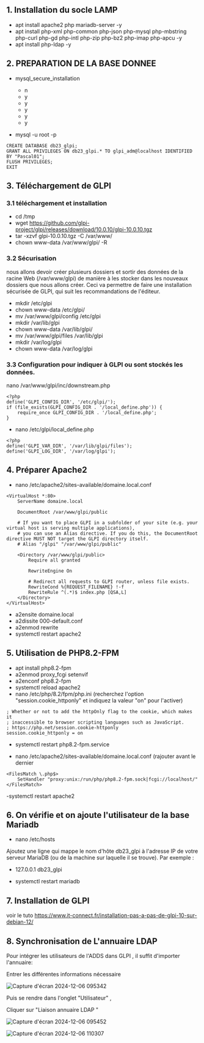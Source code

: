## 1. Installation du socle LAMP

- apt install apache2 php mariadb-server -y
- apt install php-xml php-common php-json php-mysql php-mbstring php-curl php-gd php-intl php-zip php-bz2 php-imap php-apcu -y
- apt install php-ldap -y

## 2. PREPARATION DE LA BASE DONNEE

- mysql_secure_installation
	- n
	- y
	- y
	- y
	- y
	- y

- mysql -u root -p

```
CREATE DATABASE db23_glpi;
GRANT ALL PRIVILEGES ON db23_glpi.* TO glpi_adm@localhost IDENTIFIED BY "Pascal01";
FLUSH PRIVILEGES;
EXIT
```

## 3. Téléchargement de GLPI

### 3.1 téléchargement et installation
- cd /tmp
- wget https://github.com/glpi-project/glpi/releases/download/10.0.10/glpi-10.0.10.tgz
- tar -xzvf glpi-10.0.10.tgz -C /var/www/
- chown www-data /var/www/glpi/ -R

### 3.2 Sécurisation
nous allons devoir créer plusieurs dossiers et sortir des données de la racine Web (/var/www/glpi) de manière à les stocker dans les nouveaux dossiers que nous allons créer. Ceci va permettre de faire une installation sécurisée de GLPI, qui suit les recommandations de l'éditeur.

- mkdir /etc/glpi
- chown www-data /etc/glpi/
- mv /var/www/glpi/config /etc/glpi
- mkdir /var/lib/glpi
- chown www-data /var/lib/glpi/
- mv /var/www/glpi/files /var/lib/glpi
- mkdir /var/log/glpi
- chown www-data /var/log/glpi


### 3.3 Configuration  pour indiquer à GLPI ou sont stockés les données.

nano /var/www/glpi/inc/downstream.php

```
<?php
define('GLPI_CONFIG_DIR', '/etc/glpi/');
if (file_exists(GLPI_CONFIG_DIR . '/local_define.php')) {
    require_once GLPI_CONFIG_DIR . '/local_define.php';
}
```

- nano /etc/glpi/local_define.php

```
<?php
define('GLPI_VAR_DIR', '/var/lib/glpi/files');
define('GLPI_LOG_DIR', '/var/log/glpi');
```

## 4. Préparer Apache2

- nano /etc/apache2/sites-available/domaine.local.conf
```
<VirtualHost *:80>
    ServerName domaine.local

    DocumentRoot /var/www/glpi/public

    # If you want to place GLPI in a subfolder of your site (e.g. your virtual host is serving multiple applications),
    # you can use an Alias directive. If you do this, the DocumentRoot directive MUST NOT target the GLPI directory itself.
    # Alias "/glpi" "/var/www/glpi/public"

    <Directory /var/www/glpi/public>
        Require all granted

        RewriteEngine On

        # Redirect all requests to GLPI router, unless file exists.
        RewriteCond %{REQUEST_FILENAME} !-f
        RewriteRule ^(.*)$ index.php [QSA,L]
    </Directory>
</VirtualHost>
```

- a2ensite domaine.local
- a2dissite 000-default.conf
- a2enmod rewrite
- systemctl restart apache2


## 5. Utilisation de PHP8.2-FPM

- apt install php8.2-fpm
- a2enmod proxy_fcgi setenvif
- a2enconf php8.2-fpm
- systemctl reload apache2
- nano /etc/php/8.2/fpm/php.ini
(recherchez l'option "session.cookie_httponly" et indiquez la valeur "on" pour l'activer)

```
; Whether or not to add the httpOnly flag to the cookie, which makes it
; inaccessible to browser scripting languages such as JavaScript.
; https://php.net/session.cookie-httponly
session.cookie_httponly = on
```

- systemctl restart php8.2-fpm.service

- nano /etc/apache2/sites-available/domaine.local.conf
(rajouter avant le dernier </VirtualHost>

```
<FilesMatch \.php$>
    SetHandler "proxy:unix:/run/php/php8.2-fpm.sock|fcgi://localhost/"
</FilesMatch>
```

-systemctl restart apache2

## 6. On vérifie et on ajoute l'utilisateur de la base Mariadb

- nano /etc/hosts

Ajoutez une ligne qui mappe le nom d'hôte db23_glpi à l'adresse IP de votre serveur MariaDB (ou de la machine sur laquelle il se trouve). Par exemple :

- 127.0.0.1   db23_glpi

- systemctl restart mariadb

## 7. Installation de GLPI

voir le tuto https://www.it-connect.fr/installation-pas-a-pas-de-glpi-10-sur-debian-12/

## 8. Synchronisation de L'annuaire LDAP

Pour intégrer les utilisateurs de l'ADDS dans GLPI , il suffit d'importer l'annuaire:

Entrer les différentes informations nécessaire

![Capture d'écran 2024-12-06 095342](https://github.com/user-attachments/assets/868f736b-5662-4309-b827-fa12a0c5b18e)

Puis se rendre dans l'onglet "Utilisateur" , 

Cliquer sur "Liaison annuaire LDAP "

![Capture d'écran 2024-12-06 095452](https://github.com/user-attachments/assets/88d6dba1-32b1-4c38-85dc-e7bc69fc7ec1)

![Capture d'écran 2024-12-06 110307](https://github.com/user-attachments/assets/fb126077-a377-42e1-9e44-e420b46b03c4)






